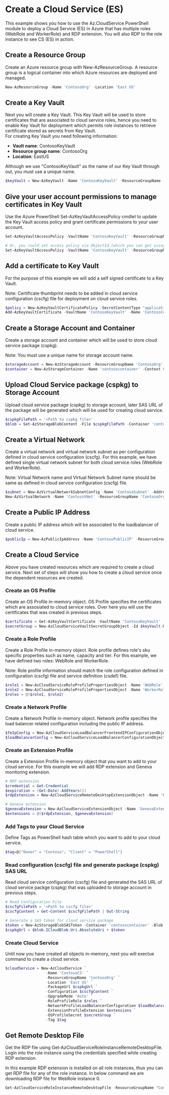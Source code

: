 # Create a Cloud Service (ES)

This example shows you how to use the Az.CloudService PowerShell module to deploy a Cloud Service (ES) in Azure that has multiple roles (WebRole and WorkerRole) and RDP extension. You will also RDP to the role instance to see CS (ES) in action.

## Create a Resource Group

Create an Azure resource group with New-AzResourceGroup. A resource group is a logical container into which Azure resources are deployed and managed.

```powershell
New-AzResourceGroup -Name 'ContosoOrg' -Location 'East US'
```

## Create a Key Vault

Next you will create a Key Vault. This Key Vault will be used to store certificates that are associated to cloud service roles, hence you need to enable Key Vault for deployment which permits role instances to retrieve certificate stored as secrets from Key Vault. <br>
For creating Key Vault you need following information:

- **Vault name**: ContosoKeyVault
- **Resource group name**: ContosoOrg
- **Location**: EastUS

Although we use "ContosoKeyVault" as the name of our Key Vault through out, you must use a unique name.

```powershell
$keyVault = New-AzKeyVault -Name 'ContosoKeyVault' -ResourceGroupName 'ContosoOrg' -Location 'East US' -EnabledForDeployment
```

## Give your user account permissions to manage certificates in Key Vault

Use the Azure PowerShell Set-AzKeyVaultAccessPolicy cmdlet to update the Key Vault access policy and grant certificate permissions to your user account.

```powershell
Set-AzKeyVaultAccessPolicy -VaultName 'ContosoKeyVault' -ResourceGroupName 'ContosoOrg' -UserPrincipalName 'user@domain.com' -PermissionsToCertificates create,get,list,delete

# Or, you could set access policy via ObjectId (which you can get using Get-AzADUser)
Set-AzKeyVaultAccessPolicy -VaultName 'ContosoKeyVault' -ResourceGroupName 'ContosoOrg' -ObjectId 'xxxxxxxx-xxxx-xxxx-xxxx-xxxxxxxxxxxx' -PermissionsToCertificates create,get,list,delete
```

## Add a certificate to Key Vault

For the purpose of this example we will add a self signed certificate to a Key Vault.

Note: Certificate thumbprint needs to be added in cloud service configuration (cscfg) file for deployment on cloud service roles.

```powershell
$policy = New-AzKeyVaultCertificatePolicy -SecretContentType "application/x-pkcs12" -SubjectName "CN=contoso.com" -IssuerName "Self" -ValidityInMonths 6 -ReuseKeyOnRenewal
Add-AzKeyVaultCertificate -VaultName 'ContosoKeyVault' -Name 'ContosoCert' -CertificatePolicy $policy
```

## Create a Storage Account and Container

Create a storage account and container which will be used to store cloud service package (cspkg).<br>

Note: You must use a unique name for storage account name.

```powershell
$storageAccount = New-AzStorageAccount -ResourceGroupName 'ContosoOrg' -Name 'contosostorageaccount' -Location 'East US' -SkuName 'Standard_RAGRS' -Kind 'StorageV2'
$container = New-AzStorageContainer -Name 'contosocontainer' -Context $storageAccount.Context -Permission blob
```

## Upload Cloud Service package (cspkg) to Storage Account

Upload cloud service package (cspkg) to storage account, later SAS URL of the package will be generated which will be used for creating cloud service.

```powershell
$cspkgFilePath = '<Path to cspkg file>'
$blob = Set-AzStorageBlobContent -File $cspkgFilePath -Container 'contosocontainer' -Blob 'ContosoCS.cspkg' -Context $storageAccount.Context
```

## Create a Virtual Network

Create a virtual network and virtual network subnet as per configuration defined in cloud service configuration (cscfg). For this example, we have defined single virtual network subnet for both cloud service roles (WebRole and WorkerRole).

Note: Virtual Network name and Virtual Network Subnet name should be same as defined in cloud service configuration (cscfg) file.

```powershell
$subnet = New-AzVirtualNetworkSubnetConfig -Name 'ContosoSubnet' -AddressPrefix '10.0.0.0/24'
New-AzVirtualNetwork -Name 'ContosoVNet' -ResourceGroupName 'ContosoOrg' -Location 'East US' -AddressPrefix '10.0.0.0/24' -Subnet $subnet
```

## Create a Public IP Address

Create a public IP address which will be associated to the loadbalancer of cloud service.

```powershell
$publicIp = New-AzPublicIpAddress -Name 'ContosoPublicIP' -ResourceGroupName 'ContosoOrg' -Location 'East US' -AllocationMethod 'Dynamic' -IpAddressVersion 'IPv4' -DomainNameLabel 'contosocloudservice' -Sku 'Basic'
```

## Create a Cloud Service

Above you have created resources which are required to create a cloud service. Next set of steps will show you how to create a cloud service once the dependent resources are created.

### Create an OS Profile

Create an OS Profile in-memory object. OS Profile specifies the certificates which are assosiated to cloud service roles. Over here you will use the certificates that was created in previous steps.

```powershell
$certificate = Get-AzKeyVaultCertificate -VaultName 'ContosoKeyVault' -Name 'ContosoCert'
$secretGroup = New-AzCloudServiceVaultSecretGroupObject -Id $keyVault.ResourceId -CertificateUrl $certificate.SecretId
```

### Create a Role Profile

Create a Role Profile in-memory object. Role profile defines role's sku specific properties such as name, capacity and tier. For this example, we have defined two roles: WebRole and WorkerRole.

Note: Role profile information should match the role configuration defined in configuration (cscfg) file and service definition (csdef) file.

```powershell
$role1 = New-AzCloudServiceRoleProfilePropertiesObject -Name 'WebRole' -SkuName 'Standard_D1_v2' -SkuTier 'Standard' -SkuCapacity 2
$role2 = New-AzCloudServiceRoleProfilePropertiesObject -Name 'WorkerRole' -SkuName 'Standard_D1_v2' -SkuTier 'Standard' -SkuCapacity 2
$roles = @($role1, $role2)
```

### Create a Network Profile

Create a Network Profile in-memory object. Network profile specifies the load balancer related configuration including the public IP address.

```powershell
$feIpConfig = New-AzCloudServiceLoadBalancerFrontendIPConfigurationObject -Name 'ContosoFE' -PublicIPAddressId $publicIp.Id
$loadBalancerConfig = New-AzCloudServiceLoadBalancerConfigurationObject -Name 'ContosoLB' -FrontendIPConfiguration $feIpConfig
```

### Create an Extension Profile

Create a Extension Profile in-memory object that you want to add to your cloud service. For this example we will add RDP extension and Geneva monitoring extension.

```powershell
# RDP extension
$credential = Get-Credential
$expiration = (Get-Date).AddYears(1)
$rdpExtension = New-AzCloudServiceRemoteDesktopExtensionObject -Name 'RDPExtension' -Credential $credential -Expiration $expiration -TypeHandlerVersion '1.2.1'

# Geneva extension
$genevaExtension = New-AzCloudServiceExtensionObject -Name 'GenevaExtension' -Publisher 'Microsoft.Azure.Geneva' -Type 'GenevaMonitoringPaaS' -TypeHandlerVersion '2.14.0.2'
$extensions = @($rdpExtension, $genevaExtension)
```

### Add Tags to your Cloud Service

Define Tags as PowerShell hash table which you want to add to your cloud service.

```powershell
$tag=@{"Owner" = "Contoso"; "Client" = "PowerShell"}
```

### Read configuration (cscfg) file and generate package (cspkg) SAS URL

Read cloud service configuration (cscfg) file and generated the SAS URL of cloud service packge (cspkg) that was uploaded to storage account in previous steps.

```powershell
# Read Configuration File
$cscfgFilePath = '<Path to cscfg file>'
$cscfgContent = Get-Content $cscfgFilePath | Out-String

# Generate a SAS token for cloud service package
$token = New-AzStorageBlobSASToken -Container 'contosocontainer' -Blob 'ContosoCS.cspkg' -Permission rwd -Context $storageAccount.Context
$cspkgUrl = $blob.ICloudBlob.Uri.AbsoluteUri + $token
```

### Create Cloud Service

Until now you have created all objects in-memory, next you will exectue command to create a cloud service.

```powershell
$cloudService = New-AzCloudService `
                  -Name 'ContosoCS' `
                  -ResourceGroupName 'ContosoOrg' `
                  -Location 'East US' `
                  -PackageUrl $cspkgUrl `
                  -Configuration $cscfgContent `
                  -UpgradeMode 'Auto' `
                  -RoleProfileRole $roles `
                  -NetworkProfileLoadBalancerConfiguration $loadBalancerConfig `
                  -ExtensionProfileExtension $extensions `
                  -OSProfileSecret $secretGroup `
                  -Tag $tag
```

## Get Remote Desktop File

Get the RDP file using Get-AzCloudServiceRoleInstanceRemoteDesktopFile. Login into the role instance using the credentials specified while creating RDP extension.<br>

In this example RDP extension is installed on all role instances, thus you can get RDP file for any of the role instance. In below command we are downloading RDP file for WebRole instance 0.

```powershell
Get-AzCloudServiceRoleInstanceRemoteDesktopFile -ResourceGroupName "ContosoOrg" -CloudServiceName "ContosoCS" -RoleInstanceName "WebRole_IN_0" -OutFile "C:\temp\WebRole_IN_0.rdp"
```
